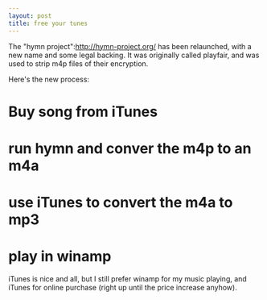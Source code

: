 ```yaml
--- 
layout: post
title: free your tunes
---
```

The "hymn project":http://hymn-project.org/ has been relaunched, with a new name and some legal backing.  It was originally called playfair, and was used to strip m4p files of their encryption.

Here's the new process:

# Buy song from iTunes
# run hymn and conver the m4p to an m4a
# use iTunes to convert the m4a to mp3
# play in winamp

iTunes is nice and all, but I still prefer winamp for my music playing, and iTunes for online purchase (right up until the price increase anyhow).  
